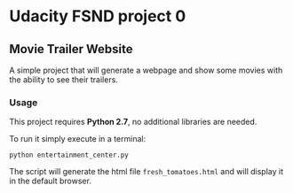 # Udacity FSND project 0
## Movie Trailer Website

A simple project that will generate a webpage and show some movies with the ability to see their trailers.

### Usage

This project requires **Python 2.7**, no additional libraries are needed. 

To run it simply execute in a terminal:

```
python entertainment_center.py
```

The script will generate the html file `fresh_tomatoes.html` and will display it in the default browser.